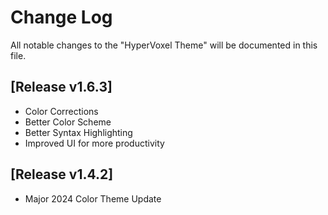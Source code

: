 # Change Log

All notable changes to the "HyperVoxel Theme" will be documented in this file.

## [Release v1.6.3]

- Color Corrections
- Better Color Scheme
- Better Syntax Highlighting
- Improved UI for more productivity

## [Release v1.4.2]

- Major 2024 Color Theme Update